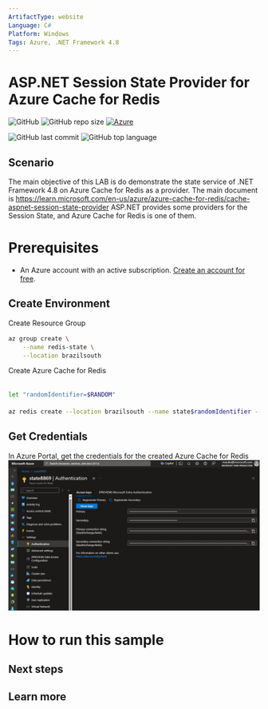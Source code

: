 ```yaml
---
ArtifactType: website
Language: C#
Platform: Windows
Tags: Azure, .NET Framework 4.8
---
```


# ASP.NET Session State Provider for Azure Cache for Redis

![GitHub](https://img.shields.io/github/license/marcosoikawa/redis-state-f4.8) 
![GitHub repo size](https://img.shields.io/github/repo-size/marcosoikawa/redis-state-f4.8) 
[![Azure](https://badgen.net/badge/icon/azure?icon=azure&label)](https://azure.microsoft.com)

![GitHub last commit](https://img.shields.io/github/last-commit/marcosoikawa/redis-state-f4.8)
![GitHub top language](https://img.shields.io/github/languages/top/marcosoikawa/redis-state-f4.8)


## Scenario

The main objective of this LAB is do demonstrate the state service of .NET Framework 4.8 on Azure Cache for Redis as a provider. The main document is https://learn.microsoft.com/en-us/azure/azure-cache-for-redis/cache-aspnet-session-state-provider
ASP.NET provides some providers for the Session State, and Azure Cache for Redis is one of them.

# Prerequisites

- An Azure account with an active subscription. [Create an account for free](https://azure.microsoft.com/free/?WT.mc_id=A261C142F).

## Create Environment

Create Resource Group

```bash
az group create \
    --name redis-state \
    --location brazilsouth
```

Create Azure Cache for Redis

```bash

let "randomIdentifier=$RANDOM"

az redis create --location brazilsouth --name state$randomIdentifier --resource-group redis-state --sku Basic --vm-size c0
```

## Get Credentials
In Azure Portal, get the credentials for the created Azure Cache for Redis
![Environment](./media/redis01.png)

# How to run this sample


## Next steps


## Learn more
